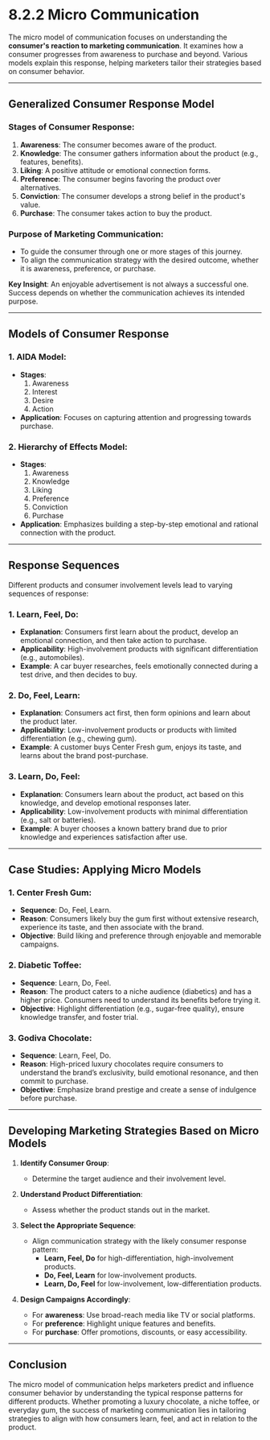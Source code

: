 # 8.2.2 Micro Communication

The micro model of communication focuses on understanding the **consumer's reaction to marketing communication**. It examines how a consumer progresses from awareness to purchase and beyond. Various models explain this response, helping marketers tailor their strategies based on consumer behavior.

---

## **Generalized Consumer Response Model**

### **Stages of Consumer Response**:
1. **Awareness**: The consumer becomes aware of the product.
2. **Knowledge**: The consumer gathers information about the product (e.g., features, benefits).
3. **Liking**: A positive attitude or emotional connection forms.
4. **Preference**: The consumer begins favoring the product over alternatives.
5. **Conviction**: The consumer develops a strong belief in the product's value.
6. **Purchase**: The consumer takes action to buy the product.

### **Purpose of Marketing Communication**:
- To guide the consumer through one or more stages of this journey.
- To align the communication strategy with the desired outcome, whether it is awareness, preference, or purchase.

**Key Insight**: An enjoyable advertisement is not always a successful one. Success depends on whether the communication achieves its intended purpose.

---

## **Models of Consumer Response**

### 1. **AIDA Model**:
- **Stages**:
  1. Awareness
  2. Interest
  3. Desire
  4. Action
- **Application**: Focuses on capturing attention and progressing towards purchase.

### 2. **Hierarchy of Effects Model**:
- **Stages**:
  1. Awareness
  2. Knowledge
  3. Liking
  4. Preference
  5. Conviction
  6. Purchase
- **Application**: Emphasizes building a step-by-step emotional and rational connection with the product.

---

## **Response Sequences**

Different products and consumer involvement levels lead to varying sequences of response:

### 1. **Learn, Feel, Do**:
- **Explanation**: Consumers first learn about the product, develop an emotional connection, and then take action to purchase.
- **Applicability**: High-involvement products with significant differentiation (e.g., automobiles).
- **Example**: A car buyer researches, feels emotionally connected during a test drive, and then decides to buy.

### 2. **Do, Feel, Learn**:
- **Explanation**: Consumers act first, then form opinions and learn about the product later.
- **Applicability**: Low-involvement products or products with limited differentiation (e.g., chewing gum).
- **Example**: A customer buys Center Fresh gum, enjoys its taste, and learns about the brand post-purchase.

### 3. **Learn, Do, Feel**:
- **Explanation**: Consumers learn about the product, act based on this knowledge, and develop emotional responses later.
- **Applicability**: Low-involvement products with minimal differentiation (e.g., salt or batteries).
- **Example**: A buyer chooses a known battery brand due to prior knowledge and experiences satisfaction after use.

---

## **Case Studies: Applying Micro Models**

### **1. Center Fresh Gum**:
- **Sequence**: Do, Feel, Learn.
- **Reason**: Consumers likely buy the gum first without extensive research, experience its taste, and then associate with the brand.
- **Objective**: Build liking and preference through enjoyable and memorable campaigns.

### **2. Diabetic Toffee**:
- **Sequence**: Learn, Do, Feel.
- **Reason**: The product caters to a niche audience (diabetics) and has a higher price. Consumers need to understand its benefits before trying it.
- **Objective**: Highlight differentiation (e.g., sugar-free quality), ensure knowledge transfer, and foster trial.

### **3. Godiva Chocolate**:
- **Sequence**: Learn, Feel, Do.
- **Reason**: High-priced luxury chocolates require consumers to understand the brand’s exclusivity, build emotional resonance, and then commit to purchase.
- **Objective**: Emphasize brand prestige and create a sense of indulgence before purchase.

---

## **Developing Marketing Strategies Based on Micro Models**

1. **Identify Consumer Group**:
   - Determine the target audience and their involvement level.

2. **Understand Product Differentiation**:
   - Assess whether the product stands out in the market.

3. **Select the Appropriate Sequence**:
   - Align communication strategy with the likely consumer response pattern:
     - **Learn, Feel, Do** for high-differentiation, high-involvement products.
     - **Do, Feel, Learn** for low-involvement products.
     - **Learn, Do, Feel** for low-involvement, low-differentiation products.

4. **Design Campaigns Accordingly**:
   - For **awareness**: Use broad-reach media like TV or social platforms.
   - For **preference**: Highlight unique features and benefits.
   - For **purchase**: Offer promotions, discounts, or easy accessibility.

---

## **Conclusion**

The micro model of communication helps marketers predict and influence consumer behavior by understanding the typical response patterns for different products. Whether promoting a luxury chocolate, a niche toffee, or everyday gum, the success of marketing communication lies in tailoring strategies to align with how consumers learn, feel, and act in relation to the product.
